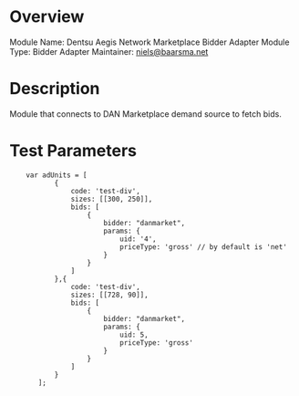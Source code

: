 # Overview

Module Name: Dentsu Aegis Network Marketplace Bidder Adapter
Module Type: Bidder Adapter
Maintainer: niels@baarsma.net

# Description

Module that connects to DAN Marketplace demand source to fetch bids.

# Test Parameters
```
    var adUnits = [
           {
               code: 'test-div',
               sizes: [[300, 250]],
               bids: [
                   {
                       bidder: "danmarket",
                       params: {
                           uid: '4',
                           priceType: 'gross' // by default is 'net'
                       }
                   }
               ]
           },{
               code: 'test-div',
               sizes: [[728, 90]],
               bids: [
                   {
                       bidder: "danmarket",
                       params: {
                           uid: 5,
                           priceType: 'gross'
                       }
                   }
               ]
           }
       ];
```